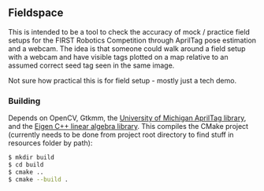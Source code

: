 ## Fieldspace

This is intended to be a tool to check the accuracy of mock / practice field setups for the FIRST Robotics Competition through AprilTag pose estimation and a webcam. The idea is that someone could walk around a field setup with a webcam and have visible tags plotted on a map relative to an assumed correct seed tag seen in the same image.

Not sure how practical this is for field setup - mostly just a tech demo.

### Building
Depends on OpenCV, Gtkmm, the [University of Michigan AprilTag library](https://github.com/AprilRobotics/apriltag), and the [Eigen C++ linear algebra library](https://eigen.tuxfamily.org/index.php?title=Main_Page).
This compiles the CMake project (currently needs to be done from project root directory to find stuff in resources folder by path):

```bash
$ mkdir build
$ cd build
$ cmake ..
$ cmake --build .
```
